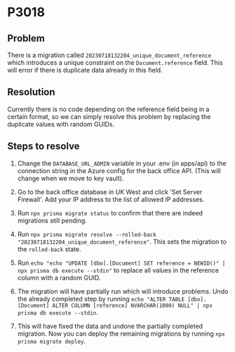 # P3018

## Problem

There is a migration called `20230718132204_unique_document_reference` which introduces a unique constraint on the `Document.reference` field. This will error if there is duplicate data already in this field.

## Resolution

Currently there is no code depending on the reference field being in a certain format, so we can simply resolve this problem by replacing the duplicate values with random GUIDs.

## Steps to resolve

1. Change the `DATABASE_URL_ADMIN` variable in your .env (in apps/api) to the connection string in the Azure config for the back office API. (This will change when we move to key vault).

2. Go to the back office database in UK West and click 'Set Server Firewall'. Add your IP address to the list of allowed IP addresses.

3. Run `npx prisma migrate status` to confirm that there are indeed migrations still pending.

4. Run `npx prisma migrate resolve --rolled-back "20230718132204_unique_document_reference"`. This sets the migration to the `rolled-back` state.

5. Run `echo "echo "UPDATE [dbo].[Document] SET reference = NEWID()" | npx prisma db execute --stdin"` to replace all values in the reference column with a random GUID.

6. The migration will have partially run which will introduce problems. Undo the already completed step by running `echo "ALTER TABLE [dbo].[Document] ALTER COLUMN [reference] NVARCHAR(1000) NULL" | npx prisma db execute --stdin`.

7. This will have fixed the data and undone the partially completed migration. Now you can deploy the remaining migrations by running `npx prisma migrate deploy`.
